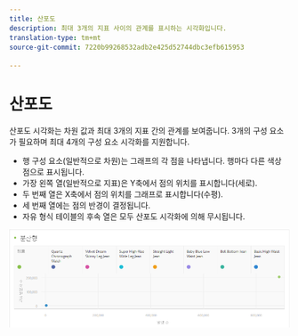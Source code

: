 ```yaml
---
title: 산포도
description: 최대 3개의 지표 사이의 관계를 표시하는 시각화입니다.
translation-type: tm+mt
source-git-commit: 7220b99268532adb2e425d52744dbc3efb615953

---
```



# 산포도

산포도 시각화는 차원 값과 최대 3개의 지표 간의 관계를 보여줍니다. 3개의 구성 요소가 필요하며 최대 4개의 구성 요소 시각화를 지원합니다.

* 행 구성 요소(일반적으로 차원)는 그래프의 각 점을 나타냅니다. 행마다 다른 색상 점으로 표시됩니다.
* 가장 왼쪽 열(일반적으로 지표)은 Y축에서 점의 위치를 표시합니다(세로).
* 두 번째 열은 X축에서 점의 위치를 그래프로 표시합니다(수평).
* 세 번째 열에는 점의 반경이 결정됩니다.
* 자유 형식 테이블의 후속 열은 모두 산포도 시각화에 의해 무시됩니다.

![산포도](assets/scatter.png)
